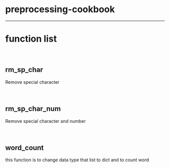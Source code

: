 # preprocessing-cookbook

---

# function list

　　　
## rm_sp_char
Remove special character

　
 
## rm_sp_char_num
Remove special character and number

　
 
## word_count
this function is to change data type that list to dict and to count word

　
 
